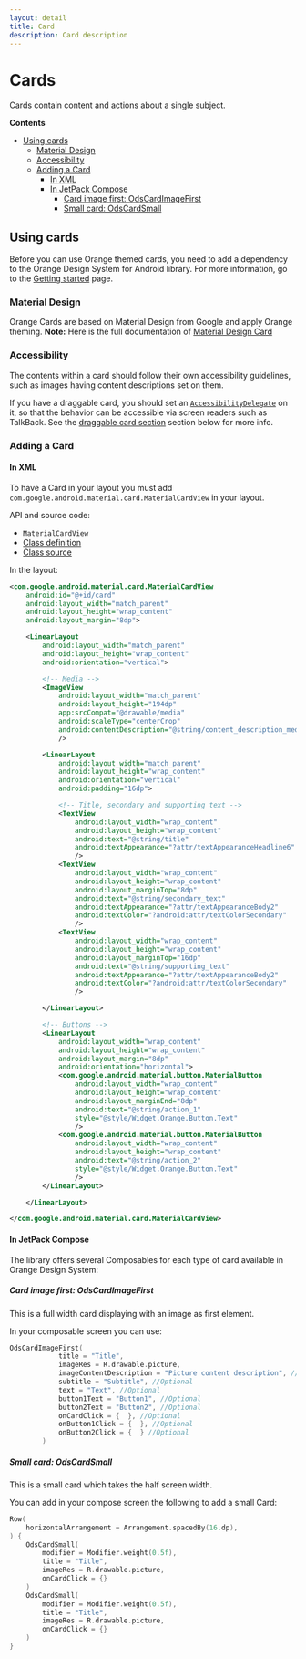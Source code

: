 ```yaml
---
layout: detail
title: Card
description: Card description
---
```


# Cards

Cards contain content and actions about a single subject.

**Contents**

*   [Using cards](#using-cards)
    *   [Material Design](#material-design)
    *   [Accessibility](#accessibility)
    *   [Adding a Card](#adding-a-card)
        *   [In XML](#in-xml)
        *   [In JetPack Compose](#in-jetpack-compose)
            *   [Card image first: OdsCardImageFirst](#card-image-first-odscardimagefirst)
            *   [Small card: OdsCardSmall](#small-card-odscardsmall)

## Using cards

Before you can use Orange themed cards, you need to add a dependency to the Orange Design System
for Android library. For more information, go to the
[Getting started](../getting-started.md) page.

### Material Design

Orange Cards are based on Material Design from Google and apply Orange theming.
**Note:** Here is the full documentation
of [Material Design Card](https://material.io/components/cards/)

### Accessibility

The contents within a card should follow their own accessibility guidelines,
such as images having content descriptions set on them.

If you have a draggable card, you should set an
[`AccessibilityDelegate`](https://developer.android.com/reference/android/view/View.AccessibilityDelegate)
on it, so that the behavior can be accessible via screen readers such as
TalkBack. See the [draggable card section](https://material.io/components/cards/android#making-a-card-draggable) section
below for more info.

### Adding a Card

#### In XML

To have a Card in your layout you must add `com.google.android.material.card.MaterialCardView` in your layout.

API and source code:

*   `MaterialCardView`
  *   [Class definition](https://developer.android.com/reference/com/google/android/material/card/MaterialCardView)
  *   [Class source](https://github.com/material-components/material-components-android/tree/master/lib/java/com/google/android/material/card/MaterialCardView.java)

In the layout:

```xml
<com.google.android.material.card.MaterialCardView
    android:id="@+id/card"
    android:layout_width="match_parent"
    android:layout_height="wrap_content"
    android:layout_margin="8dp">

    <LinearLayout
        android:layout_width="match_parent"
        android:layout_height="wrap_content"
        android:orientation="vertical">

        <!-- Media -->
        <ImageView
            android:layout_width="match_parent"
            android:layout_height="194dp"
            app:srcCompat="@drawable/media"
            android:scaleType="centerCrop"
            android:contentDescription="@string/content_description_media"
            />

        <LinearLayout
            android:layout_width="match_parent"
            android:layout_height="wrap_content"
            android:orientation="vertical"
            android:padding="16dp">

            <!-- Title, secondary and supporting text -->
            <TextView
                android:layout_width="wrap_content"
                android:layout_height="wrap_content"
                android:text="@string/title"
                android:textAppearance="?attr/textAppearanceHeadline6"
                />
            <TextView
                android:layout_width="wrap_content"
                android:layout_height="wrap_content"
                android:layout_marginTop="8dp"
                android:text="@string/secondary_text"
                android:textAppearance="?attr/textAppearanceBody2"
                android:textColor="?android:attr/textColorSecondary"
                />
            <TextView
                android:layout_width="wrap_content"
                android:layout_height="wrap_content"
                android:layout_marginTop="16dp"
                android:text="@string/supporting_text"
                android:textAppearance="?attr/textAppearanceBody2"
                android:textColor="?android:attr/textColorSecondary"
                />

        </LinearLayout>

        <!-- Buttons -->
        <LinearLayout
            android:layout_width="wrap_content"
            android:layout_height="wrap_content"
            android:layout_margin="8dp"
            android:orientation="horizontal">
            <com.google.android.material.button.MaterialButton
                android:layout_width="wrap_content"
                android:layout_height="wrap_content"
                android:layout_marginEnd="8dp"
                android:text="@string/action_1"
                style="@style/Widget.Orange.Button.Text"
                />
            <com.google.android.material.button.MaterialButton
                android:layout_width="wrap_content"
                android:layout_height="wrap_content"
                android:text="@string/action_2"
                style="@style/Widget.Orange.Button.Text"
                />
        </LinearLayout>

    </LinearLayout>

</com.google.android.material.card.MaterialCardView>
```

#### In JetPack Compose

The library offers several Composables for each type of card available in Orange Design System:

##### Card image first: OdsCardImageFirst

This is a full width card displaying with an image as first element.

In your composable screen you can use:

```kotlin
OdsCardImageFirst(
            title = "Title",
            imageRes = R.drawable.picture,
            imageContentDescription = "Picture content description", //Optional
            subtitle = "Subtitle", //Optional
            text = "Text", //Optional
            button1Text = "Button1", //Optional
            button2Text = "Button2", //Optional
            onCardClick = {  }, //Optional
            onButton1Click = {  }, //Optional
            onButton2Click = {  } //Optional
        )
```

##### Small card: OdsCardSmall

This is a small card which takes the half screen width.

You can add in your compose screen the following to add a small Card:

```kotlin
Row(
    horizontalArrangement = Arrangement.spacedBy(16.dp),
) {
    OdsCardSmall(
        modifier = Modifier.weight(0.5f),
        title = "Title",
        imageRes = R.drawable.picture,
        onCardClick = {}
    )
    OdsCardSmall(
        modifier = Modifier.weight(0.5f),
        title = "Title",
        imageRes = R.drawable.picture,
        onCardClick = {}
    )
}
```